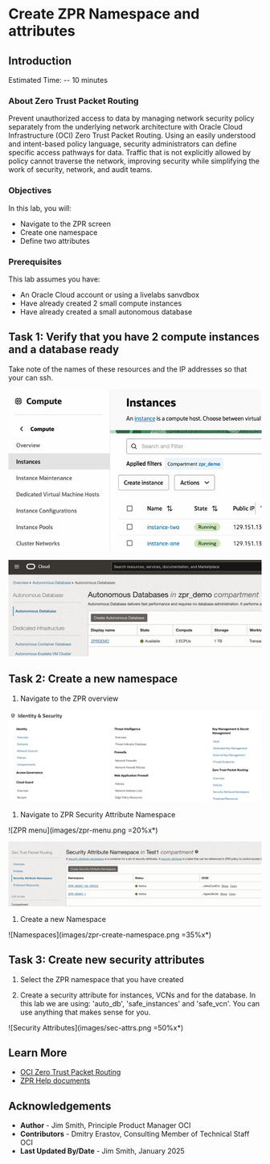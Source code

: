 # Create ZPR Namespace and attributes

## Introduction

Estimated Time: -- 10 minutes

### About Zero Trust Packet Routing

<!-- I don't like this paragraph. It is just a repeat from the introduction. For me, this paragraph should be about what this particular lab is going to do, i.e., explain in detail, as well as why you are doing it, and at the end of this lab, what you will have done.-->

Prevent unauthorized access to data by managing network security policy separately from the underlying network architecture with Oracle Cloud Infrastructure (OCI) Zero Trust Packet Routing. Using an easily understood and intent-based policy language, security administrators can define specific access pathways for data. Traffic that is not explicitly allowed by policy cannot traverse the network, improving security while simplifying the work of security, network, and audit teams.

### Objectives

In this lab, you will:

* Navigate to the ZPR screen
* Create one namespace
* Define two attributes

### Prerequisites

This lab assumes you have:

* An Oracle Cloud account or using a livelabs sanvdbox
* Have already created 2 small compute instances
* Have already created a small autonomous database

## Task 1: Verify that you have 2 compute instances and a database ready

Take note of the names of these resources and the IP addresses so that your can ssh.

![Instances](images/instances.png)

![Databases](images/autodb.png)

## Task 2: Create a new namespace

<!-- I'm surprised each tasks doesn't start with a short explanation of what you are doing in this task and why, e.g., why is the user creating a namespace, and more importantly, what even is a namespace -->

1. Navigate to the ZPR overview
<!--- I think all the screenshots where you are telling people where to go, should highlight the option. For example, you tell people to go to the ZPR Overview page then provide the screenshot below. You should highlight (e.g., draw a red box around) the Overview option -->

 ![OCI Security Menu](images/zpr-overview.png)

1. Navigate to ZPR Security Attribute Namespace

  ![ZPR menu](images/zpr-menu.png =20%x*)

  ![Create a new name space](images/zpr-attribute-namespace.png)

1. Create a new Namespace

  ![Namespaces](images/zpr-create-namespace.png =35%x*)

## Task 3: Create new security attributes

1. Select the ZPR namespace that you have created

1. Create a security attribute for instances, VCNs and for the database. In this lab we are using: 'auto_db', 'safe_instances' and 'safe_vcn'. You can use anything that makes sense for you.

<!-- Similar to above, why are we creating these three and why these names. I think you need some explanation -->

  ![Security Attributes](images/sec-attrs.png =50%x*)

## Learn More

* [OCI Zero Trust Packet Routing](https://www.oracle.com/security/cloud-security/zero-trust-packet-routing/)
* [ZPR Help documents](https://docs.oracle.com/en-us/iaas/Content/zero-trust-packet-routing/overview.htm)

## Acknowledgements

* **Author** - Jim Smith, Principle Product Manager OCI
* **Contributors** - Dmitry Erastov, Consulting Member of Technical Staff OCI
* **Last Updated By/Date** - Jim Smith, January 2025
